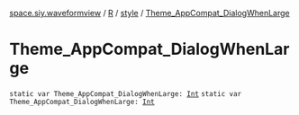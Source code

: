 [space.siy.waveformview](../../index.md) / [R](../index.md) / [style](index.md) / [Theme_AppCompat_DialogWhenLarge](./-theme_-app-compat_-dialog-when-large.md)

# Theme_AppCompat_DialogWhenLarge

`static var Theme_AppCompat_DialogWhenLarge: `[`Int`](https://kotlinlang.org/api/latest/jvm/stdlib/kotlin/-int/index.html)
`static var Theme_AppCompat_DialogWhenLarge: `[`Int`](https://kotlinlang.org/api/latest/jvm/stdlib/kotlin/-int/index.html)